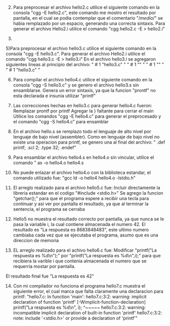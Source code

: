 2) Para preprocesar el archivo hello2.c utilice el siguiente comando en la consola "cgg -E hello2.c", este comando me mostro el resultado por pantalla, en el cual se podia contemplar que el comentario "/*medio*/" se habia remplazado por un espacio, generando una correcta sintaxis.
Para generar el archivo Hello2.i utilice el comando "cgg hello2.c -E > hello2.i"

4)

5)Para preprocesar el archivo hello3.c utilice el siguiente comando en la consola "cgg -E hello3.c". Para generar el archivo Hello2.i utilice el comando "cgg hello3.c -E > hello3.i"
En el archivo hello3.i se agregaron siguientes lineas al principio del archivo:
" # 1 "hello3.c" "
" # 1 "<built-in>" "
" # 1 "<command-line>" "
" # 1 "hello3.c" "

6) Para compilar el archivo hello4.c utilice el siguiente comando en la consola "cgg -S hello3.c" y se genero el archivo hello3.s sin ensamblarse. Genera un error sintaxis, ya que la funcion "prontf" no esta declarada e insunia utilizar "printf"

7) Las correcciones hechas en hello3.c para generar hello4.c fueron:
Remplazar prontf por printf
Agregar la } faltante para cerrar el main
Utilice los comandos "cgg -E hello4.c" para generar el preprocesado y el comando "cgg -S hello4.c" para ensamblar

8) En el archivo hello.s se remplazo todo el lenguaje de alto nivel por lenguaje de bajo nivel (assembler).
Como en lenguaje de bajo nivel no existe una operacion para printf, se genero una al final del archivo:
"	.def	printf;	.scl	2;	.type	32;	.endef" 

9) Para ensamblar el archivo hello4.s en hello4.o sin vincular, utilice el comando " as -o hello4.o hello4.s

10) No puede enlazar el archivo hello4.o con la biblioteca estandar, el comando utilizado fue: "gcc ld -o hello4 hello4.o -lstdio.h"

11) El arreglo realizado para el archivo hello5.c fue:
Incluir directamente la libreria estandar en el codigo "#include <stdio.h>"
Se agrego la funcion "getchar();" para que el programa espere a recibir una tecla para continuar y asi ver por pantalla el resultado, ya que al terminar la sentencia, el programa se cerraba

12) Hello5 no muestra el resultado correcto por pantalla, ya que nunca se le pasa la variable i, la cual contiene almacenada el numero 42.
El resultado es "La respuesta es 8683848483", este ultimo numero cambiaba cada vez que se ejecutaba el programa, asumo que es una direccion de memoria

13) EL arreglo realizado para el achivo hello6.c fue:
Modificar "printf("La respuesta es %d\n");" por "printf("La respuesta es %d\n",i);" para que recibiera la varible i que contenia almacenada el numero que se requerria mostar por pantalla.

El resultado final fue "La respuesta es 42"

14) Con mi compilador no funciona el programa hello7.c muestra el siguiente error, el cual marca que falta claramente una declaracion para printf:
"hello7.c: In function 'main':
hello7.c:3:2: warning: implicit declaration of function 'printf' [-Wimplicit-function-declaration]
  printf("La respuesta es %d\n", i);
  ^~~~~~
hello7.c:3:2: warning: incompatible implicit declaration of built-in function 'printf'
hello7.c:3:2: note: include '<stdio.h>' or provide a declaration of 'printf'"

